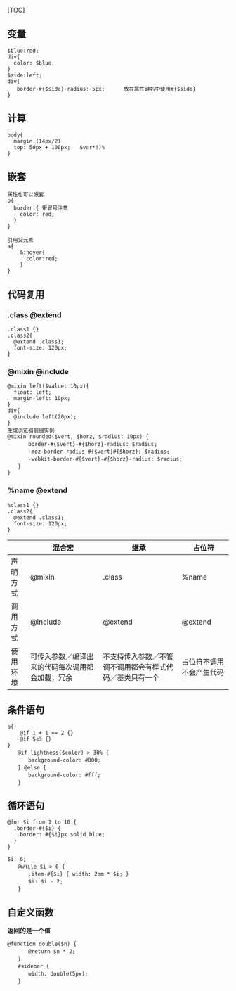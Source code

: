 [TOC]

## 变量

```
$blue:red;
div{
  color: $blue;
}
$side:left;
div{
   border-#{$side}-radius: 5px;      放在属性键名中使用#{$side}
}
```

## 计算

```
body{
  margin:(14px/2)
  top: 50px + 100px;   $var*!)%
}
```

## 嵌套

```
属性也可以嵌套
p{
  border:{ 带冒号注意
    color: red;
  }
}

引用父元素
a{
	&:hover{
      color:red;
	}
}
```

## 代码复用

### .class @extend

```
.class1 {}
.class2{
  @extend .class1;
  font-size: 120px;
}
```

### @mixin @include

```
@mixin left($value: 10px){
  float: left;
  margin-left: 10px;
}
div{
  @include left(20px);
}
生成浏览器前缀实例
@mixin rounded($vert, $horz, $radius: 10px) {
　　　　border-#{$vert}-#{$horz}-radius: $radius;
　　　　-moz-border-radius-#{$vert}#{$horz}: $radius;
　　　　-webkit-border-#{$vert}-#{$horz}-radius: $radius;
　　}
}
```

### %name @extend

```
%class1 {}
.class2{
  @extend .class1;
  font-size: 120px;
}
```

|      | 混合宏                      | 继承                           | 占位符          |
| ---- | ------------------------ | ---------------------------- | ------------ |
| 声明方式 | @mixin                   | .class                       | %name        |
| 调用方式 | @include                 | @extend                      | @extend      |
| 使用环境 | 可传入参数／编译出来的代码每次调用都会加载，冗余 | 不支持传入参数／不管调不调用都会有样式代码／基类只有一个 | 占位符不调用不会产生代码 |

## 条件语句

```
p{
	@if 1 + 1 == 2 {}
	@if 5<3 {}
}
　　@if lightness($color) > 30% {
　　　　background-color: #000;
　　} @else {
　　　　background-color: #fff;
　　}

```

## 循环语句

```
@for $i from 1 to 10 {
  .border-#{$i} {
    border: #{$i}px solid blue;
  }
}

$i: 6;
　　@while $i > 0 {
　　　　.item-#{$i} { width: 2em * $i; }
　　　　$i: $i - 2;
　　}
```

## 自定义函数 

**返回的是一个值**

```
@function double($n) {
　　　　@return $n * 2;
　　}
　　#sidebar {
　　　　width: double(5px);
　　}

```